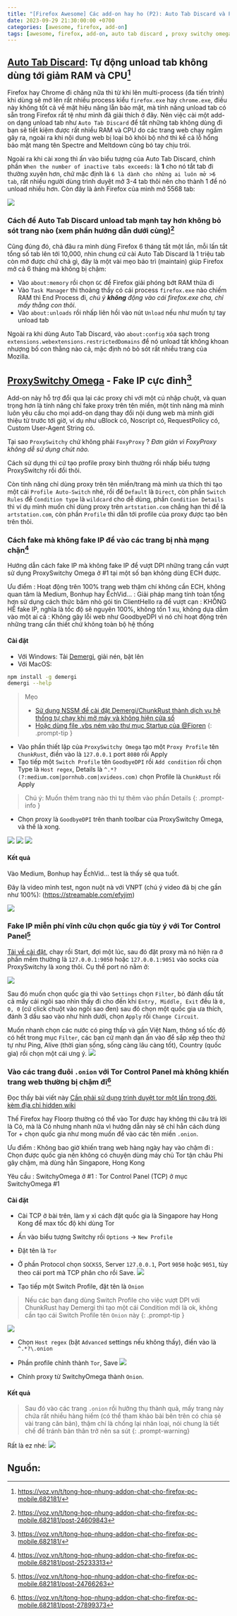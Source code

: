 ```yaml
---
title: "[Firefox Awesome] Các add-on hay ho (P2): Auto Tab Discard và ProxySwitchy Omega"
date: 2023-09-29 21:30:00:00 +0700
categories: [awesome, firefox, add-on]
tags: [awesome, firefox, add-on, auto tab discard , proxy switchy omega]     ## TAG names should always be lowercase
---
```

## [Auto Tab Discard](https://addons.mozilla.org/en-US/firefox/addon/auto-tab-discard/): Tự động unload tab không dùng tới giảm RAM và CPU[^footnote] 

Firefox hay Chrome đi chăng nữa thì từ khi lên multi-process (đa tiến trình) khi dùng sẽ mở lên rất nhiều process kiểu `firefox.exe` hay `chrome.exe`, điều này không tốt cả về mặt hiệu năng lẫn bảo mật, mà tính năng unload tab có sẵn trong Firefox rất tệ như mình đã giải thích ở đây. Nên việc cài một add-on dạng unload tab như `Auto Tab Discard` để tắt những tab không dùng đi bạn sẽ tiết kiệm được rất nhiều RAM và CPU do các trang web chạy ngầm gây ra, ngoài ra khi nội dung web bị loại bỏ khỏi bộ nhớ thì kể cả lỗ hổng bảo mật mang tên Spectre and Meltdown cũng bó tay chịu trói.

Ngoài ra khi cài xong thì ấn vào biểu tượng của Auto Tab Discard, chỉnh phần `When the number of inactive tabs exceeds:` là **1** cho nó tắt tab đi thường xuyên hơn, chứ mặc định là `6 là dành cho những ai luôn mở >6 tab`, rất nhiều người dùng trình duyệt mở 3-4 tab thôi nên cho thành 1 để nó unload nhiều hơn. Còn đây là ảnh Firefox của mình mở 5568 tab:

![](https://voz.vn/attachments/1685460921166-png.1866383/)

### Cách để Auto Tab Discard unload tab mạnh tay hơn không bỏ sót trang nào (xem phần hướng dẫn dưới cùng)[^fn-nth-2]

Cũng đúng đó, chả đâu ra mình dùng Firefox 6 tháng tắt một lần, mỗi lấn tắt tổng số tab lên tới 10,000, nhìn chung cứ cài Auto Tab Discard là 1 triệu tab còn mở được chứ chả gì, đây là một vài mẹo bảo trì (maintain) giúp Firefox mở cả 6 tháng mà không bị chậm:

- Vào `about:memory` rồi chọn `GC` để Firefox giải phóng bớt RAM thừa đi
- Vào `Task Manager` thi thoảng thấy có cái process `firefox.exe` nào chiếm RAM thì End Process đi, *chú ý **không** động vào cái firefox.exe cha, chỉ mấy thằng con thôi*.
- Vào `about:unloads` rồi nhấp liên hồi vào nút `Unload` nếu như muốn tự tay unload tab


Ngoài ra khi dùng Auto Tab Discard, vào `about:config` xóa sạch trong `extensions.webextensions.restrictedDomains` để nó unload tất không khoan nhượng bố con thằng nào cả, mặc định nó bỏ sót rất nhiều trang của Mozilla.

## [ProxySwitchy Omega](https://addons.mozilla.org/en-US/firefox/addon/switchyomega/) - Fake IP cực đỉnh[^footnote]

Add-on này hỗ trợ đổi qua lại các proxy chỉ với một cú nhập chuột, và quan trọng hơn là tính năng chỉ fake proxy trên tên miền, một tính năng mà mình luôn yêu cầu cho mọi add-on dạng thay đổi nội dung web mà mình giới thiệu từ trước tới giờ, ví dụ như uBlock có, Noscript có, RequestPolicy có, Custom User-Agent String có.

Tại sao `ProxySwitchy` chứ không phải `FoxyProxy` ? *Đơn giản vì FoxyProxy không dễ sử dụng chút nào.*

Cách sử dụng thì cứ tạo profile proxy bình thường rồi nhấp biểu tượng ProxySwitchy rồi đổi thôi.

Còn tính năng chỉ dùng proxy trên tên miền/trang mà mình ưa thích thì tạo một cái `Profile Auto-Switch` nhé, rồi để `Default` là `Direct`, còn phần `Switch Rules` để `Condition type` là `wildcard` cho dễ dùng, phần `Condition Details` thì ví dụ mình muốn chỉ dùng proxy trên `artstation.com` chẳng hạn thì để là `artstation.com`, còn phần `Profile` thì dẫn tới profile của proxy được tạo bên trên thôi.

### Cách fake mà không fake IP để vào các trang bị nhà mạng chặn[^fn-nth-3]

Hướng dẫn cách fake IP mà không fake IP để vượt DPI những trang cần vượt sử dụng ProxySwitchy Omega ở #1 tại một số bạn không dùng ECH được.

Ưu điểm
: Hoạt động trên 100% trang web thậm chí không cần ECH, không quan tâm là Medium, Bonhup hay ẾchVid...
: Giải pháp mang tính toàn tổng hơn sử dụng cách thức băm nhỏ gói tin ClientHello ra để vượt cạn
: KHÔNG HỀ fake IP, nghĩa là tốc độ sẽ nguyên 100%, không tốn 1 xu, không dựa dẫm vào một ai cả
: Không gây lỗi web như GoodbyeDPI vì nó chỉ hoạt động trên những trang cần thiết chứ không toàn bộ hệ thống

#### Cài đặt

- Với Windows: Tải [Demergi](https://github.com/hectorm/demergi), giải nén, bật lên
-  Với MacOS:

```bash
npm install -g demergi
demergi --help
```

> Mẹo
> - [Sử dụng NSSM để cài đặt Demergi/ChunkRust thành dịch vụ hệ thống tự chạy khi mở máy và không hiện cửa sổ](https://voz.vn/t/tong-hop-nhung-addon-chat-cho-firefox-pc-mobile.682181/post-27609873)
> - [ Hoặc dùng file .vbs ném vào thư mục Startup của @Fioren](https://voz.vn/t/tong-hop-nhung-addon-chat-cho-firefox-pc-mobile.682181/post-27615299)
{: .prompt-tip }

- Vào phần thiết lập của `ProxySwitchy Omega` tạo một `Proxy Profile` tên `ChunkRust`, điền vào là `127.0.0.1` port `8080` rồi Apply
- Tạo tiếp một `Switch Profile` tên `GoodbyeDPI` rồi `Add condition` rồi chọn Type là `Host regex`, Details là `^.*?(?:medium.com|pornhub.com|xvideos.com)` chọn Profile là `ChunkRust` rồi Apply

> Chú ý: Muốn thêm trang nào thì tự thêm vào phần Details
{: .prompt-info }

- Chọn proxy là `GoodbyeDPI` trên thanh toolbar của ProxySwitchy Omega, và thế là xong.

![](https://voz.vn/attachments/1683953751695-png.1831626/)
![](https://voz.vn/attachments/1683953737924-png.1831625/)
![](https://voz.vn/attachments/1683953719334-png.1831624/)

#### Kết quả

Vào Medium, Bonhup hay ẾchVid... test là thấy sẽ qua tuốt.

Đây là video mình test, ngon nuột nà với VNPT (chú ý video đã bị che gần như 100%): (https://streamable.com/efyjim)

![](https://voz.vn/attachments/1683953882046-png.1831628/)

### Fake IP miễn phí vĩnh cửu chọn quốc gia tùy ý với Tor Control Panel[^fn-nth-4]

[Tải về cài đặt](https://github.com/abysshint/tor-control-panel/releases), chạy rồi Start, đợi một lúc, sau đó đặt proxy mà nó hiện ra ở phần mềm thường là `127.0.0.1:9050` hoặc `127.0.0.1:9051` vào socks của ProxySwitchy là xong thôi. Cụ thể port nó nằm ở:

![](https://voz.vn/attachments/1695470625450-png.2088817/)

Sau đó muốn chọn quốc gia thì vào `Settings` chọn `Filter`, bỏ đánh dấu tất cả mấy cái ngôi sao nhìn thấy đi cho đến khi `Entry, Middle, Exit` đều là `0, 0, 0` (cứ click chuột vào ngôi sao đen) sau đó chọn một quốc gia ưa thích, đánh 3 dấu sao vào như hình dưới, chọn `Apply` rồi `Change Circuit`.

Muốn nhanh chọn các nước có ping thấp và gần Việt Nam, thông số tốc độ có hết trong mục `Filter`, các bạn cứ mạnh dạn ấn vào để sắp xếp theo thứ tự như Ping, Alive (thời gian sống, sống càng lâu càng tốt), Country (quốc gia) rồi chọn một cái ưng ý.
![](https://voz.vn/attachments/1682008215021-png.1791084/)


### Vào các trang đuôi `.onion` với Tor Control Panel mà không khiến trang web thường bị chậm đi[^fn-nth-5]


Đọc thấy bài viết này [Cần phải sử dụng trình duyệt tor một lần trong đời, kèm địa chỉ hidden wiki](https://voz.vn/t/can-phai-su-dung-trinh-duyet-tor-mot-lan-trong-doi-kem-dia-chi-hidden-wiki.847804/)

Thế Firefox hay Floorp thường có thể vào Tor được hay không thì câu trả lời là Có, mà là Có nhưng nhanh nữa vì hướng dẫn này sẽ chỉ hẳn cách dùng Tor + chọn quốc gia như mong muốn để vào các tên miền `.onion`.

Ưu điểm
: Không bao giờ khiến trang web hàng ngày hay vào chậm đi
: Chọn được quốc gia nên không có chuyện dùng máy chủ Tor tận châu Phi gây chậm, mà dùng hẳn Singapore, Hong Kong

Yêu cầu
: SwitchyOmega ở #1
: Tor Control Panel (TCP) ở mục SwitchyOmega #1

#### Cài đặt

- Cài TCP ở bài trên, làm y xì cách đặt quốc gia là Singapore hay Hong Kong để max tốc độ khi dùng Tor
- Ấn vào biểu tượng Switchy rồi `Options` -> `New Profile`
- Đặt tên là `Tor`
- Ở phần Protocol chọn `SOCKS5`, Server `127.0.0.1`, Port `9050` hoặc `9051`, tùy theo cái port mà TCP phân cho rồi Save.
![](https://voz.vn/attachments/1695435030596-png.2087800/)

- Tạo tiếp một Switch Profile, đặt tên là `Onion` 

>Nếu các bạn đang dùng Switch Profile cho việc vượt DPI với ChunkRust hay Demergi thì tạo một cái Condition mới là ok, không cần tạo cái Switch Profile tên `Onion` này
{: .prompt-tip }

![](https://voz.vn/attachments/1695434991214-png.2087799/
)
- Chọn `Host regex` (bật `Advanced` settings nếu không thấy), điền vào là `^.*?\.onion`
- Phần profile chỉnh thành `Tor`, Save
![](https://voz.vn/attachments/1695435206585-png.2087805/)

- Chỉnh proxy từ SwitchyOmega thành `Onion`.

#### Kết quả

> Sau đó vào các trang `.onion` rồi hưởng thụ thành quả, mấy trang này chứa rất nhiều hàng hiếm (có thể tham khảo bài bên trên có chia sẻ vài trang căn bản), thậm chí là chống lại nhân loại, nói chung là tiết chế để tránh bản thân trở nên sa sút
{: .prompt-warning}

Rất là ez nhé:
![](https://voz.vn/attachments/1695435721069-png.2087820/)

## Nguồn:
[^footnote]: <https://voz.vn/t/tong-hop-nhung-addon-chat-cho-firefox-pc-mobile.682181/>
[^fn-nth-2]: <https://voz.vn/t/tong-hop-nhung-addon-chat-cho-firefox-pc-mobile.682181/post-24609843>
[^fn-nth-3]: <https://voz.vn/t/tong-hop-nhung-addon-chat-cho-firefox-pc-mobile.682181/post-25233313>
[^fn-nth-4]: <https://voz.vn/t/tong-hop-nhung-addon-chat-cho-firefox-pc-mobile.682181/post-24766263>
[^fn-nth-5]: <https://voz.vn/t/tong-hop-nhung-addon-chat-cho-firefox-pc-mobile.682181/post-27899373>

